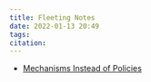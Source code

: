 ```yaml
---
title: Fleeting Notes
date: 2022-01-13 20:49
tags: 
citation: 
---
```


+ [Mechanisms Instead of Policies](202201132050.md)
